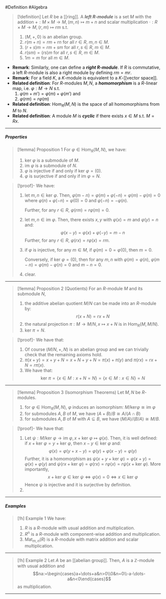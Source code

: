 #Definition #Algebra 

> [!definition]
> Let $R$ be a [[ring]]. A ***left $R$-module*** is a set $M$ with the addition $+:M\times M\to M,(m,n)\mapsto m+n$ and scalar multiplication $\cdot:R\times M\to M,(r,m)\mapsto rm$ s.t. 
> 1. $(M,+,0)$ is an abelian group.
> 2. $r(m+n)=rm+rn$ for all $r\in R$, $m,n\in M$.
> 3. $(r+s)m=rm+sm$ for all $r ,s\in R$, $m\in M$.
> 4. $r(sm)=(rs)m$ for all $r, s\in R$, $m\in M$.
> 5. $1m=m$ for all $m\in M$.
- **Remark**: Similarly, one can define a ***right $R$-module***. If $R$ is commutative, a left $R$-module is also a right module by defining $rm=mr$.
- **Remark**: For a field $K$, a $K$-module is equivalent to a $K$-[[vector space]].
- **Related definition**: For $R$-modules $M,N$, a ***homomorphism*** is a $R$-linear map, i.e. $\varphi:M\to N$ s.t. 
	1. $\varphi(m+m')=\varphi(m)+\varphi(m')$ and
	2. $\varphi(rm)=r\varphi(m)$
- **Related definition**: $\text{Hom}_{R}(M,N)$ is the space of all homomorphisms from $M$ to $N$.
- **Related definition**: A module $M$ is ***cyclic*** if there exists $x\in M$ s.t. $M=Rx$.
---
##### Properties
> [!lemma] Proposition 1
> For $\varphi\in \text{Hom}_{R}(M,N)$, we have:
> 1. $\text{ker }\varphi$ is a submodule of $M$.
> 2. $\text{im }\varphi$ is a submodule of $N$.
> 3. $\varphi$ is injective if and only if $\text{ker }\varphi=(0)$.
> 4. $\varphi$ is surjective if and only if $\text{im }\varphi=N$.

> [!proof]-
> We have:
> 1. let $m,n\in \text{ker }\varphi$. Then, $\varphi(m-n)=\varphi(m)+\varphi(-n)=\varphi(m)-\varphi(n)=0$ where $\varphi(n)+\varphi(-n)=\varphi(0)=0$ and $\varphi(-n)=-\varphi(n)$. 
>    
>    Further, for any $r\in R$, $\varphi(rm)=r\varphi(m)=0$.
> 2. let $m,n\in \text{im }\varphi$. Then, there exists $x,y$ with $\varphi(x)=m$ and $\varphi(y)=n$ and: $$\varphi(x-y)=\varphi(x)+\varphi(-y)=m-n$$Further, for any $r\in R$, $\varphi(rx)=r\varphi(x)=rm$. 
> 3. if $\varphi$ is injective, for any $m\in M$, if $\varphi(m)=0=\varphi(0)$, then $m=0$. 
>    
>    Conversely, if $\text{ker }\varphi=(0)$, then for any $m,n$ with $\varphi(m)=\varphi(n)$, $\varphi(m-n)=\varphi(m)-\varphi(n)=0$ and $m-n=0$. 
> 4. clear.
---
> [!lemma] Proposition 2 (Quotients)
> For an $R$-module $M$ and its submodule $N$, 
> 1. the additive abelian quotient $M / N$ can be made into an $R$-module by: $$r(x+N)=rx+N$$
> 2. the natural projection $\pi:M\to M / N,x\mapsto x+N$ is in $\text{Hom}_{R}(M,M / N)$.
> 3. $\text{ker }\pi=N$.

> [!proof]-
> We have that:
> 1. Of course $(M / N,+,N)$ is an abelian group and we can trivially check that the remaining axioms hold.
> 2. $\pi(x+y)=x+y+N=x+N+y+N=\pi(x)+\pi(y)$ and $\pi(rx)=rx+N=r\pi(x)$.
> 3. We have that: $$\text{ker }\pi=\{ x\in M:x+N=N \}=\{ x\in M: x\in N\}=N$$
---
> [!lemma] Proposition 3 (Isomorphism Theorems)
> Let $M,N$ be $R$-modules. 
> 1. for $\varphi\in \text{Hom}_{R}(M,N)$, $\varphi$ induces an isomorphism:  $M /\text{ker} \varphi\cong \text{im }\varphi$
> 2. for submodules $A,B$ of $M$, we have $(A+B) / B\cong A / (A\cap B)$
> 3. for submodules $A,B$ of $M$ with $A\subseteq B$, we have $(M / A) / (B/A)\cong M / B$.

> [!proof]-
> We have that:
> 1. Let $\psi:M / \text{ker }\varphi\to \text{im }\varphi, x+\text{ker }\varphi\mapsto \varphi(x)$. Then, it is well defined: if $x+\text{ker }\varphi=y+\text{ker }\varphi$, then $x-y\in \text{ker }\varphi$ and: $$\varphi(x)=\varphi(y+x-y)=\varphi(y)+\varphi(x-y)=\varphi(y)$$Further, it is a homomorphism as $\psi(x+y+\text{ker }\varphi)=\varphi(x+y)=\varphi(x)+\varphi(y)$ and $\psi(rx+\text{ker }\varphi)=\varphi(rx)=r\varphi(x)=r\psi(x+\text{ker }\varphi)$. More importantly, $$x+\text{ker }\varphi\in\text{ker }\psi \iff\varphi(x)=0\iff x\in \text{ker }\varphi$$Hence $\psi$ is injective and it is surjective by definition.
> 2. 
---
##### Examples
> [!h] Example 1
> We have:
> 1. $R$ is a $R$-module with usual addition and multiplication.
> 2. $R^n$ is a $R$-module with component-wise addition and multiplication.
> 3. $\text{Mat}_{m,n}(R)$ is a $R$-module with matrix addition and scalar multiplication.
---
> [!h] Example 2
> Let $A$ be an [[abelian group]]. Then, $A$ is a $\mathbb{Z}$-module with usual addition and $$na:=\begin{cases}a+\dots+a&n>0\\0&n=0\\-a-\dots-a&n<0\end{cases}$$as multiplication.
---
